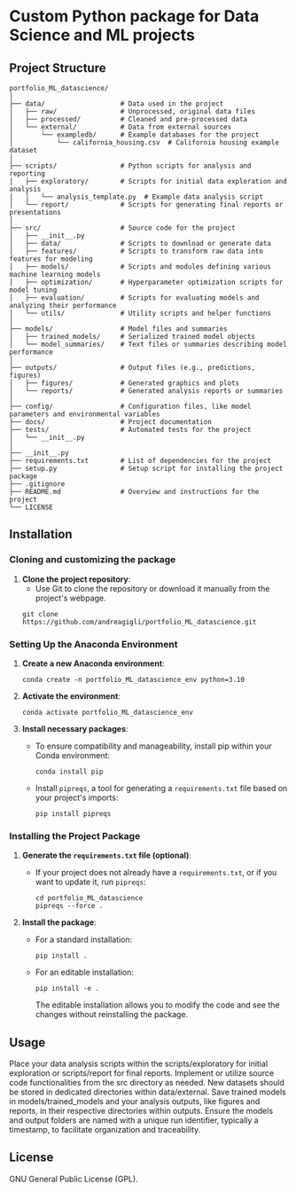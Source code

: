 # Custom Python package for Data Science and ML projects

## Project Structure

```
portfolio_ML_datascience/
│
├── data/                   # Data used in the project
│   ├── raw/                # Unprocessed, original data files
│   ├── processed/          # Cleaned and pre-processed data
│   └── external/           # Data from external sources
│       └── exampledb/      # Example databases for the project
│           └── california_housing.csv  # California housing example dataset
│
├── scripts/                # Python scripts for analysis and reporting
│   ├── exploratory/        # Scripts for initial data exploration and analysis
│   │   └── analysis_template.py  # Example data analysis script
│   └── report/             # Scripts for generating final reports or presentations
│
├── src/                    # Source code for the project
│   ├── __init__.py
│   ├── data/               # Scripts to download or generate data
│   ├── features/           # Scripts to transform raw data into features for modeling
│   ├── models/             # Scripts and modules defining various machine learning models
│   ├── optimization/       # Hyperparameter optimization scripts for model tuning
│   ├── evaluation/         # Scripts for evaluating models and analyzing their performance
│   └── utils/              # Utility scripts and helper functions
│
├── models/                 # Model files and summaries
│   ├── trained_models/     # Serialized trained model objects
│   └── model_summaries/    # Text files or summaries describing model performance
│
├── outputs/                # Output files (e.g., predictions, figures)
│   ├── figures/            # Generated graphics and plots
│   └── reports/            # Generated analysis reports or summaries
│
├── config/                 # Configuration files, like model parameters and environmental variables
├── docs/                   # Project documentation
├── tests/                  # Automated tests for the project
│   └── __init__.py
│
├── __init__.py	        		        
├── requirements.txt        # List of dependencies for the project
├── setup.py                # Setup script for installing the project package
├── .gitignore	
├── README.md               # Overview and instructions for the project	
└── LICENSE
```

## Installation

### Cloning and customizing the package

1. **Clone the project repository**:
	- Use Git to clone the repository or download it manually from the project's webpage.
	```
	git clone https://github.com/andreagigli/portfolio_ML_datascience.git
	```


### Setting Up the Anaconda Environment

1. **Create a new Anaconda environment**:
    ```
    conda create -n portfolio_ML_datascience_env python=3.10
    ```

2. **Activate the environment**:
    ```
    conda activate portfolio_ML_datascience_env
    ```

3. **Install necessary packages**:
    - To ensure compatibility and manageability, install pip within your Conda environment:
      ```
      conda install pip
      ```
    - Install `pipreqs`, a tool for generating a `requirements.txt` file based on your project's imports:
      ```
      pip install pipreqs
      ```

### Installing the Project Package

1. **Generate the `requirements.txt` file (optional)**:
    - If your project does not already have a `requirements.txt`, or if you want to update it, run `pipreqs`:
      ```
	  cd portfolio_ML_datascience
      pipreqs --force . 
      ```

2. **Install the package**:
    - For a standard installation:
      ```
      pip install .
      ```
    - For an editable installation:
      ```
      pip install -e .
      ```
      The editable installation allows you to modify the code and see the changes without reinstalling the package.
	  

## Usage

Place your data analysis scripts within the scripts/exploratory for initial exploration or scripts/report for final reports. Implement or utilize source code functionalities from the src directory as needed. New datasets should be stored in dedicated directories within data/external. Save trained models in models/trained_models and your analysis outputs, like figures and reports, in their respective directories within outputs. Ensure the models and output folders are named with a unique run identifier, typically a timestamp, to facilitate organization and traceability.


## License

GNU General Public License (GPL).
